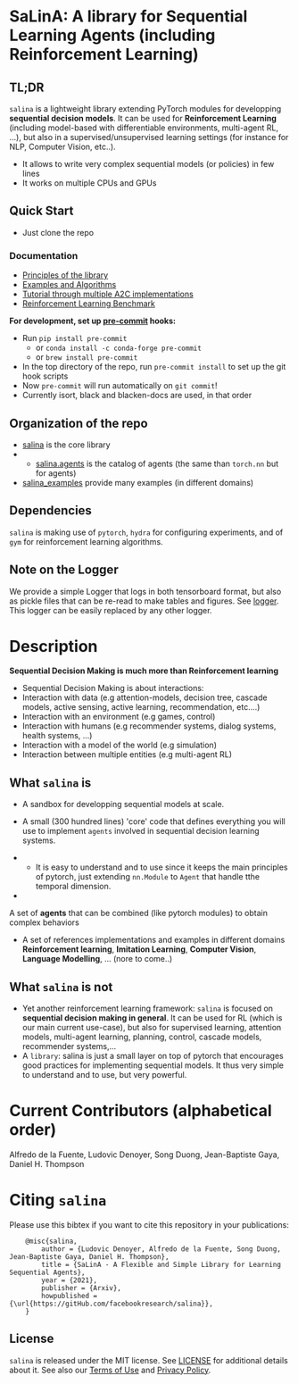 # SaLinA: A library for Sequential Learning Agents (including Reinforcement Learning)

## TL;DR

`salina` is a lightweight library extending PyTorch modules for developping **sequential decision models**.  It can be used for **Reinforcement Learning** (including model-based with differentiable environments, multi-agent RL, ...), but also in a supervised/unsupervised learning settings (for instance for NLP, Computer Vision, etc..).
* It allows to write very complex sequential models (or policies) in few lines
* It works on multiple CPUs and GPUs

## Quick Start

* Just clone the repo

### Documentation

* [Principles of the library](md_docs/)
* [Examples and Algorithms](salina_examples/)
* [Tutorial through multiple A2C implementations](salina_examples/rl/a2c)
* [Reinforcement Learning Benchmark](salina_examples/rl/BENCHMARK.md)

**For development, set up [pre-commit](https://pre-commit.com) hooks:**

* Run `pip install pre-commit`
    * or `conda install -c conda-forge pre-commit`
    * or `brew install pre-commit`
* In the top directory of the repo, run `pre-commit install` to set up the git hook scripts
* Now `pre-commit` will run automatically on `git commit`!
* Currently isort, black and blacken-docs are used, in that order

## Organization of the repo

* [salina](salina/) is the core library
* * [salina.agents](salina/agents/) is the catalog of agents (the same than `torch.nn` but for agents)
* [salina_examples](salina_examples/) provide many examples (in different domains)

## Dependencies

`salina` is making use of `pytorch`, `hydra` for configuring experiments, and of `gym` for reinforcement learning algorithms.

## Note on the Logger

We provide a simple Logger that logs in both tensorboard format, but also as pickle files that can be re-read to make tables and figures. See [logger](salina/logger.py). This logger can be easily replaced by any other logger.

# Description

**Sequential Decision Making is much more than Reinforcement learning**

* Sequential Decision Making is about interactions:
 * Interaction with data (e.g attention-models, decision tree, cascade models, active sensing, active learning, recommendation, etc….)
 * Interaction with an environment (e.g games, control)
 * Interaction with humans (e.g recommender systems, dialog systems, health systems, …)
 * Interaction with a model of the world (e.g simulation)
 * Interaction between multiple entities (e.g multi-agent RL)


## What `salina` is

* A sandbox for developping sequential models at scale.

* A small (300 hundred lines) 'core' code that defines everything you will use to implement `agents` involved in sequential decision learning systems.
* * It is easy to understand and to use since it keeps the main principles of pytorch, just extending `nn.Module` to `Agent` that handle tthe temporal dimension.
*
 A set of **agents** that can be combined (like pytorch modules) to obtain complex behaviors

* A set of references implementations and examples in different domains **Reinforcement learning**, **Imitation Learning**, **Computer Vision**, **Language Modelling**, ... (nore to come..)

## What `salina` is not

* Yet another reinforcement learning framework: `salina` is focused on **sequential decision making in general**. It can be used for RL (which is our main current use-case), but also for supervised learning, attention models, multi-agent learning, planning, control, cascade models, recommender systems,...
* A `library`: salina is just a small layer on top of pytorch that encourages good practices for implementing sequential models. It thus very simple to understand and to use, but very powerful.

# Current Contributors (alphabetical order)

Alfredo de la Fuente, Ludovic Denoyer, Song Duong, Jean-Baptiste Gaya, Daniel H. Thompson


# Citing `salina`

Please use this bibtex if you want to cite this repository in your publications:

```
    @misc{salina,
        author = {Ludovic Denoyer, Alfredo de la Fuente, Song Duong, Jean-Baptiste Gaya, Daniel H. Thompson},
        title = {SaLinA - A Flexible and Simple Library for Learning Sequential Agents},
        year = {2021},
        publisher = {Arxiv},
        howpublished = {\url{https://gitHub.com/facebookresearch/salina}},
    }

```

## License

`salina` is released under the MIT license. See [LICENSE](LICENSE) for additional details about it.
See also our [Terms of Use](https://opensource.facebook.com/legal/terms) and [Privacy Policy](https://opensource.facebook.com/legal/privacy).
